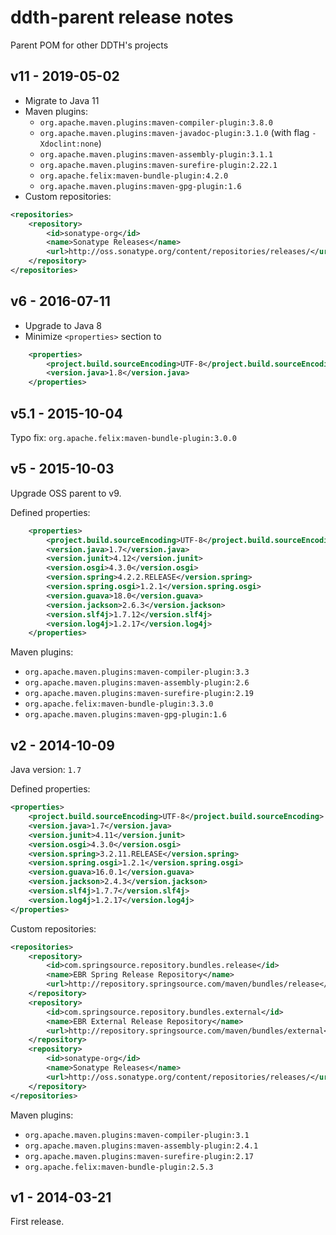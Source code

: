 # ddth-parent release notes

Parent POM for other DDTH's projects

## v11 - 2019-05-02

- Migrate to Java 11
- Maven plugins:
  - `org.apache.maven.plugins:maven-compiler-plugin:3.8.0`
  - `org.apache.maven.plugins:maven-javadoc-plugin:3.1.0` (with flag `-Xdoclint:none`)
  - `org.apache.maven.plugins:maven-assembly-plugin:3.1.1`
  - `org.apache.maven.plugins:maven-surefire-plugin:2.22.1`
  - `org.apache.felix:maven-bundle-plugin:4.2.0`
  - `org.apache.maven.plugins:maven-gpg-plugin:1.6`
- Custom repositories:

```xml
<repositories>
	<repository>
		<id>sonatype-org</id>
		<name>Sonatype Releases</name>
		<url>http://oss.sonatype.org/content/repositories/releases/</url>
	</repository>
</repositories>
```


## v6 - 2016-07-11

- Upgrade to Java 8
- Minimize `<properties>` section to
```xml
    <properties>
        <project.build.sourceEncoding>UTF-8</project.build.sourceEncoding>
        <version.java>1.8</version.java>
    </properties>
```


## v5.1 - 2015-10-04

Typo fix: `org.apache.felix:maven-bundle-plugin:3.0.0`


## v5 - 2015-10-03

Upgrade OSS parent to v9.

Defined properties:

```xml
    <properties>
        <project.build.sourceEncoding>UTF-8</project.build.sourceEncoding>
        <version.java>1.7</version.java>
        <version.junit>4.12</version.junit>
        <version.osgi>4.3.0</version.osgi>
        <version.spring>4.2.2.RELEASE</version.spring>
        <version.spring.osgi>1.2.1</version.spring.osgi>
        <version.guava>18.0</version.guava>
        <version.jackson>2.6.3</version.jackson>
        <version.slf4j>1.7.12</version.slf4j>
        <version.log4j>1.2.17</version.log4j>
    </properties>
```

Maven plugins:

- `org.apache.maven.plugins:maven-compiler-plugin:3.3`
- `org.apache.maven.plugins:maven-assembly-plugin:2.6`
- `org.apache.maven.plugins:maven-surefire-plugin:2.19`
- `org.apache.felix:maven-bundle-plugin:3.3.0`
- `org.apache.maven.plugins:maven-gpg-plugin:1.6`


## v2 - 2014-10-09

Java version: `1.7`

Defined properties:

```xml
<properties>
    <project.build.sourceEncoding>UTF-8</project.build.sourceEncoding>
    <version.java>1.7</version.java>
    <version.junit>4.11</version.junit>
    <version.osgi>4.3.0</version.osgi>
    <version.spring>3.2.11.RELEASE</version.spring>
    <version.spring.osgi>1.2.1</version.spring.osgi>
    <version.guava>16.0.1</version.guava>
    <version.jackson>2.4.3</version.jackson>
    <version.slf4j>1.7.7</version.slf4j>
    <version.log4j>1.2.17</version.log4j>
</properties>
```

Custom repositories:

```xml
<repositories>
    <repository>
        <id>com.springsource.repository.bundles.release</id>
        <name>EBR Spring Release Repository</name>
        <url>http://repository.springsource.com/maven/bundles/release</url>
    </repository>
    <repository>
        <id>com.springsource.repository.bundles.external</id>
        <name>EBR External Release Repository</name>
        <url>http://repository.springsource.com/maven/bundles/external</url>
    </repository>
    <repository>
        <id>sonatype-org</id>
        <name>Sonatype Releases</name>
        <url>http://oss.sonatype.org/content/repositories/releases/</url>
    </repository>
</repositories>
```

Maven plugins:

- `org.apache.maven.plugins:maven-compiler-plugin:3.1`
- `org.apache.maven.plugins:maven-assembly-plugin:2.4.1`
- `org.apache.maven.plugins:maven-surefire-plugin:2.17`
- `org.apache.felix:maven-bundle-plugin:2.5.3`


## v1 - 2014-03-21

First release.
